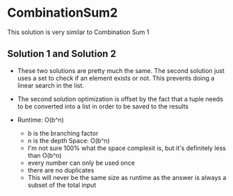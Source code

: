 # CombinationSum2

This solution is very similar to Combination Sum 1

## Solution 1 and Solution 2
- These two solutions are pretty much the same. The second solution just uses a set to check if an element exists or not. This prevents doing a linear search in the list.
- The second solution optimization is offset by the fact that a tuple needs to be converted into a list in order to be saved to the results

- Runtime: O(b^n)
  - b is the branching factor
  - n is the depth
Space: O(b^n)
  - I'm not sure 100% what the space complexit is, but it's definitely less than O(b^n)
  - every number can only be used once
  - there are no duplicates
  - This will never be the same size as runtime as the answer is always a subset of the total input
